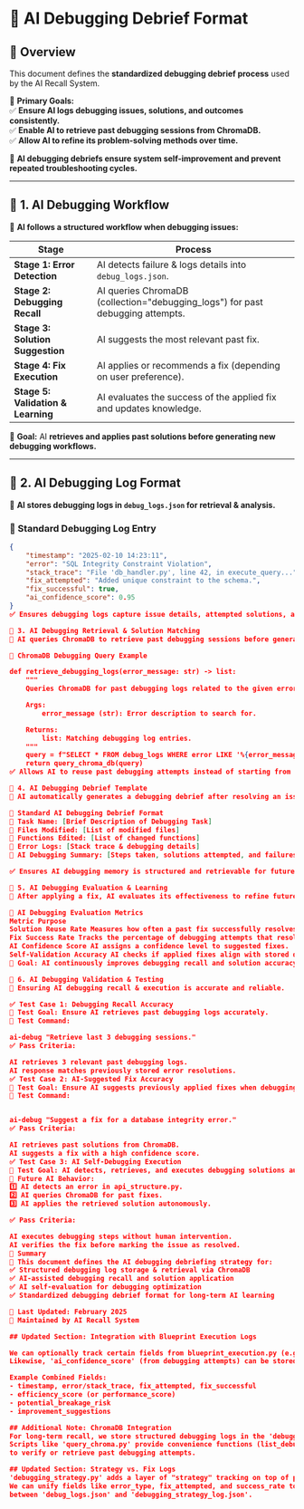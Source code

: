 # 📄 AI Debugging Debrief Format  

## **📌 Overview**

This document defines the **standardized debugging debrief process** used by the AI Recall System.  

🚀 **Primary Goals:**  
✅ **Ensure AI logs debugging issues, solutions, and outcomes consistently.**  
✅ **Enable AI to retrieve past debugging sessions from ChromaDB.**  
✅ **Allow AI to refine its problem-solving methods over time.**  

📌 **AI debugging debriefs ensure system self-improvement and prevent repeated troubleshooting cycles.**  

---

## **📌 1. AI Debugging Workflow**  

📌 **AI follows a structured workflow when debugging issues:**  

| **Stage** | **Process** |
|-----------|------------|
| **Stage 1: Error Detection** | AI detects failure & logs details into `debug_logs.json`. |
| **Stage 2: Debugging Recall** | AI queries ChromaDB (collection="debugging_logs") for past debugging attempts. |
| **Stage 3: Solution Suggestion** | AI suggests the most relevant past fix. |
| **Stage 4: Fix Execution** | AI applies or recommends a fix (depending on user preference). |
| **Stage 5: Validation & Learning** | AI evaluates the success of the applied fix and updates knowledge. |

🚀 **Goal:** AI **retrieves and applies past solutions before generating new debugging workflows.**  

---

## **📌 2. AI Debugging Log Format**  

📌 **AI stores debugging logs in `debug_logs.json` for retrieval & analysis.**  

### **🔹 Standard Debugging Log Entry**  

```json
{
    "timestamp": "2025-02-10 14:23:11",
    "error": "SQL Integrity Constraint Violation",
    "stack_trace": "File 'db_handler.py', line 42, in execute_query...",
    "fix_attempted": "Added unique constraint to the schema.",
    "fix_successful": true,
    "ai_confidence_score": 0.95
}
✅ Ensures debugging logs capture issue details, attempted solutions, and success rates.

📌 3. AI Debugging Retrieval & Solution Matching
📌 AI queries ChromaDB to retrieve past debugging sessions before generating new fixes.

🔹 ChromaDB Debugging Query Example

def retrieve_debugging_logs(error_message: str) -> list:
    """
    Queries ChromaDB for past debugging logs related to the given error message.

    Args:
        error_message (str): Error description to search for.

    Returns:
        list: Matching debugging log entries.
    """
    query = f"SELECT * FROM debug_logs WHERE error LIKE '%{error_message}%'"
    return query_chroma_db(query)
✅ Allows AI to reuse past debugging attempts instead of starting from scratch.

📌 4. AI Debugging Debrief Template
📌 AI automatically generates a debugging debrief after resolving an issue.

🔹 Standard AI Debugging Debrief Format
🔹 Task Name: [Brief Description of Debugging Task]
🔹 Files Modified: [List of modified files]
🔹 Functions Edited: [List of changed functions]
🔹 Error Logs: [Stack trace & debugging details]
🔹 AI Debugging Summary: [Steps taken, solutions attempted, and failures encountered]

✅ Ensures AI debugging memory is structured and retrievable for future reference.

📌 5. AI Debugging Evaluation & Learning
📌 After applying a fix, AI evaluates its effectiveness to refine future debugging suggestions.

🔹 AI Debugging Evaluation Metrics
Metric Purpose
Solution Reuse Rate Measures how often a past fix successfully resolves a new issue.
Fix Success Rate Tracks the percentage of debugging attempts that resolved the issue.
AI Confidence Score AI assigns a confidence level to suggested fixes.
Self-Validation Accuracy AI checks if applied fixes align with stored debugging history.
🚀 Goal: AI continuously improves debugging recall and solution accuracy.

📌 6. AI Debugging Validation & Testing
📌 Ensuring AI debugging recall & execution is accurate and reliable.

✅ Test Case 1: Debugging Recall Accuracy
📌 Test Goal: Ensure AI retrieves past debugging logs accurately.
🔹 Test Command:

ai-debug "Retrieve last 3 debugging sessions."
✅ Pass Criteria:

AI retrieves 3 relevant past debugging logs.
AI response matches previously stored error resolutions.
✅ Test Case 2: AI-Suggested Fix Accuracy
📌 Test Goal: Ensure AI suggests previously applied fixes when debugging similar issues.
🔹 Test Command:


ai-debug "Suggest a fix for a database integrity error."
✅ Pass Criteria:

AI retrieves past solutions from ChromaDB.
AI suggests a fix with a high confidence score.
✅ Test Case 3: AI Self-Debugging Execution
📌 Test Goal: AI detects, retrieves, and executes debugging solutions autonomously.
🔹 Future AI Behavior:
1️⃣ AI detects an error in api_structure.py.
2️⃣ AI queries ChromaDB for past fixes.
3️⃣ AI applies the retrieved solution autonomously.

✅ Pass Criteria:

AI executes debugging steps without human intervention.
AI verifies the fix before marking the issue as resolved.
📌 Summary
📌 This document defines the AI debugging debriefing strategy for:
✅ Structured debugging log storage & retrieval via ChromaDB
✅ AI-assisted debugging recall and solution application
✅ AI self-evaluation for debugging optimization
✅ Standardized debugging debrief format for long-term AI learning

📅 Last Updated: February 2025
🔹 Maintained by AI Recall System

## Updated Section: Integration with Blueprint Execution Logs

We can optionally track certain fields from blueprint_execution.py (e.g. 'efficiency_score', 'task_name') in our debug logs. 
Likewise, 'ai_confidence_score' (from debugging attempts) can be stored in execution logs for cross-analysis.

Example Combined Fields:
- timestamp, error/stack_trace, fix_attempted, fix_successful
- efficiency_score (or performance_score)
- potential_breakage_risk
- improvement_suggestions

## Additional Note: ChromaDB Integration
For long-term recall, we store structured debugging logs in the 'debugging_logs' collection. 
Scripts like 'query_chroma.py' provide convenience functions (list_debugging_logs, etc.) 
to verify or retrieve past debugging attempts.

## Updated Section: Strategy vs. Fix Logs
'debugging_strategy.py' adds a layer of "strategy" tracking on top of per-issue "fix" logs.
We can unify fields like error_type, fix_attempted, and success_rate to maintain consistent data
between 'debug_logs.json' and 'debugging_strategy_log.json'.
